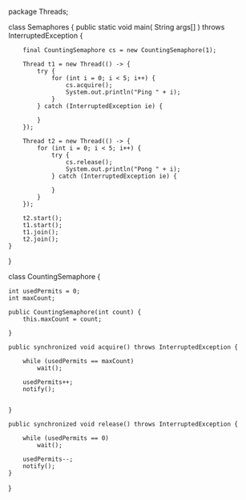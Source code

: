 package Threads;

class Semaphores {
    public static void main( String args[] ) throws InterruptedException {

        final CountingSemaphore cs = new CountingSemaphore(1);

        Thread t1 = new Thread(() -> {
            try {
                for (int i = 0; i < 5; i++) {
                    cs.acquire();
                    System.out.println("Ping " + i);
                }
            } catch (InterruptedException ie) {

            }
        });

        Thread t2 = new Thread(() -> {
            for (int i = 0; i < 5; i++) {
                try {
                    cs.release();
                    System.out.println("Pong " + i);
                } catch (InterruptedException ie) {

                }
            }
        });

        t2.start();
        t1.start();
        t1.join();
        t2.join();
    }
}

class CountingSemaphore {

    int usedPermits = 0;
    int maxCount;

    public CountingSemaphore(int count) {
        this.maxCount = count;

    }

    public synchronized void acquire() throws InterruptedException {

        while (usedPermits == maxCount)
            wait();

        usedPermits++;
        notify();


    }

    public synchronized void release() throws InterruptedException {

        while (usedPermits == 0)
            wait();

        usedPermits--;
        notify();
    }
}
